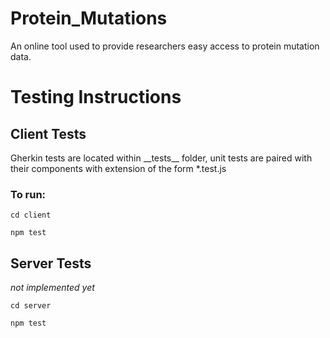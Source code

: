 # Protein_Mutations

An online tool used to provide researchers easy access to protein mutation data.

# Testing Instructions

## Client Tests

Gherkin tests are located within \_\_tests\_\_ folder, unit tests are paired with their components with extension of the form \*.test.js

### To run:

`cd client`

`npm test`

## Server Tests

_not implemented yet_

`cd server`

`npm test`
